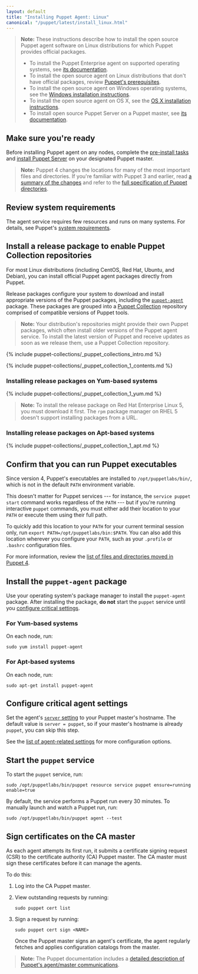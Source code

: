 ```yaml
---
layout: default
title: "Installing Puppet Agent: Linux"
canonical: "/puppet/latest/install_linux.html"
---
```


[master_settings]: ./config_important_settings.html#settings-for-puppet-master-servers
[agent_settings]: ./config_important_settings.html#settings-for-agents-all-nodes
[where]: ./whered_it_go.html
[dns_alt_names]: ./configuration.html#dnsaltnames
[server_heap]: {{puppetserver}}/install_from_packages.html#memory-allocation
[puppetserver_confd]: {{puppetserver}}/configuration.html
[server_install]: {{puppetserver}}/install_from_packages.html
[modules]: ./modules_fundamentals.html
[main manifest]: ./dirs_manifest.html
[environments]: ./environments.html
[puppet_collections]: ./puppet_collections.html
[puppet_agent]: ./about_agent.html
[server_setting]: ./configuration.html#server
[system_requirements]: ./system_requirements.html

> **Note:** These instructions describe how to install the open source Puppet agent software on Linux distributions for which Puppet provides official packages.
>
> -   To install the Puppet Enterprise agent on supported operating systems, see [its documentation]({{pe}}/install_agents.html).
> -   To install the open source agent on Linux distributions that don't have official packages, review [Puppet's prerequisites](./system_requirements.html#platforms-without-packages).
> -   To install the open source agent on Windows operating systems, see the [Windows installation instructions](./install_windows.html).
> -   To install the open source agent on OS X, see the [OS X installation instructions](./install_osx.html).
> -   To install open source Puppet Server on a Puppet master, see [its documentation][server_install].

## Make sure you're ready

Before installing Puppet agent on any nodes, complete the [pre-install tasks](./install_pre.html) and [install Puppet Server][server_install] on your designated Puppet master.

> **Note:** Puppet 4 changes the locations for many of the most important files and directories. If you're familiar with Puppet 3 and earlier, read [a summary of the changes][where] and refer to the [full specification of Puppet directories](https://github.com/puppetlabs/puppet-specifications/blob/master/file_paths.md).

## Review system requirements

The agent service requires few resources and runs on many systems. For details, see Puppet's [system requirements][system_requirements].

## Install a release package to enable Puppet Collection repositories

For most Linux distributions (including CentOS, Red Hat, Ubuntu, and Debian), you can install official Puppet agent packages directly from Puppet.

Release packages configure your system to download and install appropriate versions of the Puppet packages, including the [`puppet-agent`][puppet_agent] package. These packages are grouped into a [Puppet Collection][puppet_collections] repository comprised of compatible versions of Puppet tools.

> **Note:** Your distribution's repositories might provide their own Puppet packages, which often install older versions of the Puppet agent service. To install the latest version of Puppet and receive updates as soon as we release them, use a Puppet Collection repository.

{% include puppet-collections/_puppet_collections_intro.md %}

{% include puppet-collections/_puppet_collection_1_contents.md %}

### Installing release packages on Yum-based systems

{% include puppet-collections/_puppet_collection_1_yum.md %}

> **Note:** To install the release package on Red Hat Enterprise Linux 5, you must download it first. The `rpm` package manager on RHEL 5 doesn't support installing packages from a URL.

### Installing release packages on Apt-based systems

{% include puppet-collections/_puppet_collection_1_apt.md %}

## Confirm that you can run Puppet executables

Since version 4, Puppet's executables are installed to `/opt/puppetlabs/bin/`, which is not in the default `PATH` environment variable.

This doesn't matter for Puppet services --- for instance, the `service puppet start` command works regardless of the `PATH` --- but if you're running interactive `puppet` commands, you must either add their location to your `PATH` or execute them using their full path.

To quickly add this location to your `PATH` for your current terminal session only, run `export PATH=/opt/puppetlabs/bin:$PATH`. You can also add this location wherever you configure your `PATH`, such as your `.profile` or `.bashrc` configuration files.

For more information, review the [list of files and directories moved in Puppet 4][where].

## Install the `puppet-agent` package

Use your operating system's package manager to install the `puppet-agent` package. After installing the package, **do not** start the `puppet` service until you [configure critical settings](#configure-critical-agent-settings).

### For Yum-based systems

On each node, run:

    sudo yum install puppet-agent

### For Apt-based systems

On each node, run:

    sudo apt-get install puppet-agent

## Configure critical agent settings

Set the agent's [`server` setting][server_setting] to your Puppet master's hostname. The default value is `server = puppet`, so if your master's hostname is already `puppet`, you can skip this step.

See the [list of agent-related settings][agent_settings] for more configuration options.

## Start the `puppet` service

To start the `puppet` service, run:

    sudo /opt/puppetlabs/bin/puppet resource service puppet ensure=running enable=true

By default, the service performs a Puppet run every 30 minutes. To manually launch and watch a Puppet run, run:

    sudo /opt/puppetlabs/bin/puppet agent --test

## Sign certificates on the CA master

As each agent attempts its first run, it submits a certificate signing request (CSR) to the certificate authority (CA) Puppet master. The CA master must sign these certificates before it can manage the agents.

To do this:

1.  Log into the CA Puppet master.

2.  View outstanding requests by running:

        sudo puppet cert list

3.  Sign a request by running:

        sudo puppet cert sign <NAME>

    Once the Puppet master signs an agent's certificate, the agent regularly fetches and applies configuration catalogs from the master.

> **Note:** The Puppet documentation includes a [detailed description of Puppet's agent/master communications](./subsystem_agent_master_comm.html).
